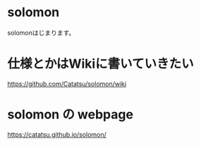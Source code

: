 # solomon
solomonはじまります。

# 仕様とかはWikiに書いていきたい
https://github.com/Catatsu/solomon/wiki

# solomon の webpage
https://catatsu.github.io/solomon/
